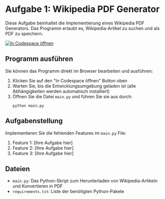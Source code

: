 # Aufgabe 1: Wikipedia PDF Generator

Diese Aufgabe beinhaltet die Implementierung eines Wikipedia PDF Generators. Das Programm erlaubt es, Wikipedia-Artikel zu suchen und als PDF zu speichern.

[![In Codespace öffnen](https://github.com/codespaces/badge.svg)](https://codespaces.new/carmenappelt/coding-agent-study-ai-agent-vs-llm/tree/task1-only)

## Programm ausführen

Sie können das Programm direkt im Browser bearbeiten und ausführen:

1. Klicken Sie auf den "In Codespace öffnen" Button oben
2. Warten Sie, bis die Entwicklungsumgebung geladen ist (alle Abhängigkeiten werden automatisch installiert)
3. Öffnen Sie die Datei `main.py` und führen Sie sie aus durch:
   ```
   python main.py
   ```

## Aufgabenstellung

Implementieren Sie die fehlenden Features im `main.py` File:

1. Feature 1: [Ihre Aufgabe hier]
2. Feature 2: [Ihre Aufgabe hier]
3. Feature 3: [Ihre Aufgabe hier]

## Dateien

- `main.py`: Das Python-Skript zum Herunterladen von Wikipedia-Artikeln und Konvertieren in PDF
- `requirements.txt`: Liste der benötigten Python-Pakete
